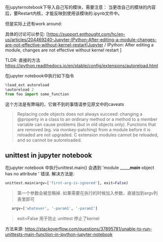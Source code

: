
在jupyternotebook下导入自己写的模块，需要注意：
当更改自己的模块的内容后，要Restart内核，才能反映到使用该模块的.ipynb文件中。

但是实际上还有work around:  


具体的讨论可以参见:
[https://support.enthought.com/hc/en-us/articles/204469240-Jupyter-IPython-After-editing-a-module-changes-are-not-effective-without-kernel-restart|Jupyter / IPython: After editing a module, changes are not effective without kernel restart
 ]

TLDR:
直接的方法
https://ipython.readthedocs.io/en/stable/config/extensions/autoreload.html

在jupyter notebook中执行如下指令
```python
%load_ext autoreload
%autoreload 2
from foo import some_function

```
这个方法是有弊端的，它做不到的事情请参见原文中的caveats
> Replacing code objects does not always succeed: changing a @property in a class to an ordinary method or a method to a member variable can cause problems (but in old objects only).
> Functions that are removed (eg. via monkey-patching) from a module before it is reloaded are not upgraded.
> C extension modules cannot be reloaded, and so cannot be autoreloaded.


## unittest in jupyter notebook

在jupyter notebook 中执行unittest.main()  会遇到 'module ________main___  object has no attribute ' 错误.
解决方法是:

```python
unittest.main(argv=['first-arg-is-ignored'], exit=False)
```
> 第一个参数会被忽略掉.  如果需要在执行的时候加入参数，直接加到argv列表里即可
```python
   argv=['whatever', '-param1', '-param2']
```
> exit=False 用于防止 unittest 停止了kernel

方法来源: https://stackoverflow.com/questions/37895781/unable-to-run-unittests-main-function-in-ipython-jupyter-notebook
